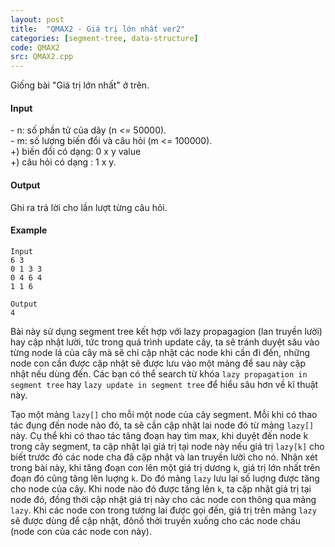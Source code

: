 ```yaml
---
layout: post
title:  "QMAX2 - Giá trị lớn nhất ver2"
categories: [segment-tree, data-structure]
code: QMAX2
src: QMAX2.cpp
---
```




  


Giống bài "Giá trị lớn nhất" ở trên.

#### Input

\- n: số phần tử của dãy (n <= 50000).  
\- m: số lượng biến đổi và câu hỏi (m <= 100000).  
+) biến đổi có dạng: 0 x y value  
+) câu hỏi có dạng : 1 x y.

#### Output

Ghi ra trả lời cho lần lượt từng câu hỏi.

#### Example

```
Input
6 3
0 1 3 3
0 4 6 4
1 1 6

Output
4

```

<!--more-->



Bài này sử dụng segment tree kết hợp với lazy propagagion (lan truyền lười) hay cập nhật lười, tức trong quá trình update cây, ta sẽ tránh duyệt sâu vào từng node lá của cây mà sẽ chỉ cập nhật các node khi cần đi đến, những node con cần được cập nhật sẽ được lưu vào một mảng để sau này cập nhật nếu dùng đến. Các bạn có thể search từ khóa `lazy propagation in segment tree` hay `lazy update in segment tree` để hiểu sâu hơn về kĩ thuật này.

Tạo một mảng `lazy[]` cho mỗi một node của cây segment. Mỗi khi có thao tác đụng đến node nào đó, ta sẽ cần cập nhật lai node đó từ mảng `lazy[]` này. Cụ thể khi có thao tác tăng đoạn hay tìm max, khi duyệt đến node k trong cây segment, ta cập nhật lại giá trị tại node này nếu giá trị `lazy[k]` cho biết trước đó các node cha đã cập nhật và lan truyền lười cho nó. Nhận xét trong bài này, khi tăng đoạn con lên một giá trị dương `k`, giá trị lớn nhất trên đoạn đó cũng tăng lên luợng `k`. Do đó mảng `lazy` lưu lại số luợng được tăng cho node của cây. Khi node nào đó được tăng lên `k`, ta cập nhật giá trị tại node đó, đồng thời cập nhật giá trị này cho các node con thông qua mảng `lazy`. Khi các node con trong tương lai được gọi đến, giá trị trên mảng `lazy` sẽ được dùng để cập nhật, đônồ thời truyền xuống cho các node cháu (node con của các node con này).
